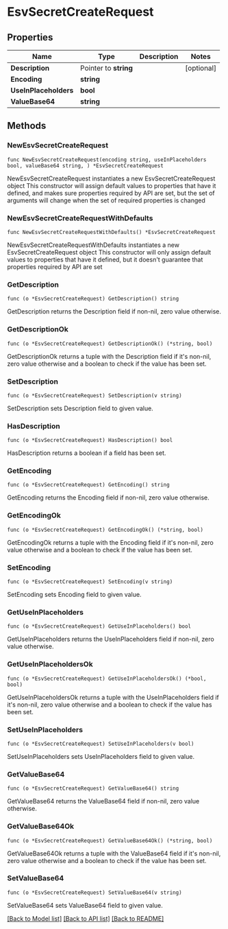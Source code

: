 # EsvSecretCreateRequest

## Properties

Name | Type | Description | Notes
------------ | ------------- | ------------- | -------------
**Description** | Pointer to **string** |  | [optional] 
**Encoding** | **string** |  | 
**UseInPlaceholders** | **bool** |  | 
**ValueBase64** | **string** |  | 

## Methods

### NewEsvSecretCreateRequest

`func NewEsvSecretCreateRequest(encoding string, useInPlaceholders bool, valueBase64 string, ) *EsvSecretCreateRequest`

NewEsvSecretCreateRequest instantiates a new EsvSecretCreateRequest object
This constructor will assign default values to properties that have it defined,
and makes sure properties required by API are set, but the set of arguments
will change when the set of required properties is changed

### NewEsvSecretCreateRequestWithDefaults

`func NewEsvSecretCreateRequestWithDefaults() *EsvSecretCreateRequest`

NewEsvSecretCreateRequestWithDefaults instantiates a new EsvSecretCreateRequest object
This constructor will only assign default values to properties that have it defined,
but it doesn't guarantee that properties required by API are set

### GetDescription

`func (o *EsvSecretCreateRequest) GetDescription() string`

GetDescription returns the Description field if non-nil, zero value otherwise.

### GetDescriptionOk

`func (o *EsvSecretCreateRequest) GetDescriptionOk() (*string, bool)`

GetDescriptionOk returns a tuple with the Description field if it's non-nil, zero value otherwise
and a boolean to check if the value has been set.

### SetDescription

`func (o *EsvSecretCreateRequest) SetDescription(v string)`

SetDescription sets Description field to given value.

### HasDescription

`func (o *EsvSecretCreateRequest) HasDescription() bool`

HasDescription returns a boolean if a field has been set.

### GetEncoding

`func (o *EsvSecretCreateRequest) GetEncoding() string`

GetEncoding returns the Encoding field if non-nil, zero value otherwise.

### GetEncodingOk

`func (o *EsvSecretCreateRequest) GetEncodingOk() (*string, bool)`

GetEncodingOk returns a tuple with the Encoding field if it's non-nil, zero value otherwise
and a boolean to check if the value has been set.

### SetEncoding

`func (o *EsvSecretCreateRequest) SetEncoding(v string)`

SetEncoding sets Encoding field to given value.


### GetUseInPlaceholders

`func (o *EsvSecretCreateRequest) GetUseInPlaceholders() bool`

GetUseInPlaceholders returns the UseInPlaceholders field if non-nil, zero value otherwise.

### GetUseInPlaceholdersOk

`func (o *EsvSecretCreateRequest) GetUseInPlaceholdersOk() (*bool, bool)`

GetUseInPlaceholdersOk returns a tuple with the UseInPlaceholders field if it's non-nil, zero value otherwise
and a boolean to check if the value has been set.

### SetUseInPlaceholders

`func (o *EsvSecretCreateRequest) SetUseInPlaceholders(v bool)`

SetUseInPlaceholders sets UseInPlaceholders field to given value.


### GetValueBase64

`func (o *EsvSecretCreateRequest) GetValueBase64() string`

GetValueBase64 returns the ValueBase64 field if non-nil, zero value otherwise.

### GetValueBase64Ok

`func (o *EsvSecretCreateRequest) GetValueBase64Ok() (*string, bool)`

GetValueBase64Ok returns a tuple with the ValueBase64 field if it's non-nil, zero value otherwise
and a boolean to check if the value has been set.

### SetValueBase64

`func (o *EsvSecretCreateRequest) SetValueBase64(v string)`

SetValueBase64 sets ValueBase64 field to given value.



[[Back to Model list]](../README.md#documentation-for-models) [[Back to API list]](../README.md#documentation-for-api-endpoints) [[Back to README]](../README.md)


